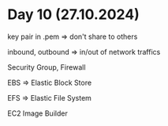 # Day 10 (27.10.2024)

key pair in .pem => don't share to others

inbound, outbound => in/out of network traffics

Security Group, Firewall

EBS => Elastic Block Store

EFS => Elastic File System

EC2 Image Builder
